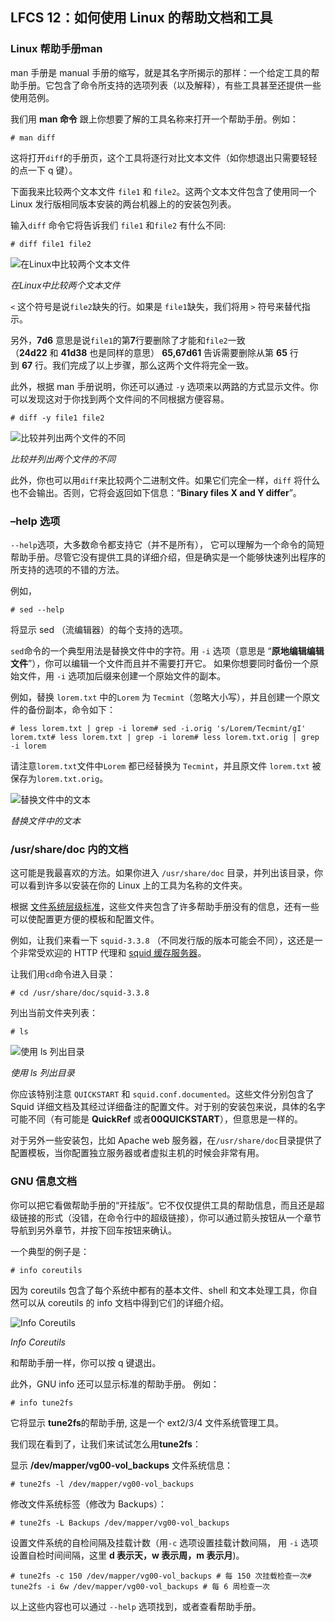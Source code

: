 ## LFCS 12：如何使用 Linux 的帮助文档和工具

### Linux 帮助手册man

man 手册是 manual 手册的缩写，就是其名字所揭示的那样：一个给定工具的帮助手册。它包含了命令所支持的选项列表（以及解释），有些工具甚至还提供一些使用范例。

我们用 **man 命令** 跟上你想要了解的工具名称来打开一个帮助手册。例如：

```
# man diff
```

这将打开`diff`的手册页，这个工具将逐行对比文本文件（如你想退出只需要轻轻的点一下 q 键）。

下面我来比较两个文本文件 `file1` 和 `file2`。这两个文本文件包含了使用同一个 Linux 发行版相同版本安装的两台机器上的的安装包列表。

输入`diff` 命令它将告诉我们 `file1` 和`file2` 有什么不同:

```
# diff file1 file2
```

![在Linux中比较两个文本文件](https://dn-linuxcn.qbox.me/data/attachment/album/201607/25/095541p277x5ty7ihufb67.png)

*在Linux中比较两个文本文件*

`<` 这个符号是说`file2`缺失的行。如果是 `file1`缺失，我们将用 `>` 符号来替代指示。

另外，**7d6** 意思是说`file1`的第**7**行要删除了才能和`file2`一致（**24d22** 和 **41d38** 也是同样的意思） **65,67d61** 告诉需要删除从第 **65** 行到 **67** 行。我们完成了以上步骤，那么这两个文件将完全一致。

此外，根据 man 手册说明，你还可以通过 `-y` 选项来以两路的方式显示文件。你可以发现这对于你找到两个文件间的不同根据方便容易。

```
# diff -y file1 file2
```

![比较并列出两个文件的不同](https://dn-linuxcn.qbox.me/data/attachment/album/201607/25/095542par66q955uu656ui.png)

*比较并列出两个文件的不同*

此外，你也可以用`diff`来比较两个二进制文件。如果它们完全一样，`diff` 将什么也不会输出。否则，它将会返回如下信息：“**Binary files X and Y differ**”。

### –help 选项

`--help`选项，大多数命令都支持它（并不是所有）， 它可以理解为一个命令的简短帮助手册。尽管它没有提供工具的详细介绍，但是确实是一个能够快速列出程序的所支持的选项的不错的方法。

例如，

```
# sed --help
```

将显示 sed （流编辑器）的每个支持的选项。

`sed`命令的一个典型用法是替换文件中的字符。用 `-i` 选项（意思是 “**原地编辑编辑文件**”），你可以编辑一个文件而且并不需要打开它。 如果你想要同时备份一个原始文件，用 `-i` 选项加后缀来创建一个原始文件的副本。

例如，替换 `lorem.txt` 中的`Lorem` 为 `Tecmint`（忽略大小写），并且创建一个原文件的备份副本，命令如下：

```
# less lorem.txt | grep -i lorem# sed -i.orig 's/Lorem/Tecmint/gI' lorem.txt# less lorem.txt | grep -i lorem# less lorem.txt.orig | grep -i lorem
```

请注意`lorem.txt`文件中`Lorem` 都已经替换为 `Tecmint`，并且原文件 `lorem.txt` 被保存为`lorem.txt.orig`。

![替换文件中的文本](https://dn-linuxcn.qbox.me/data/attachment/album/201607/25/095542si4s5z2a542g59rr.png)

*替换文件中的文本*

### /usr/share/doc 内的文档

这可能是我最喜欢的方法。如果你进入 `/usr/share/doc` 目录，并列出该目录，你可以看到许多以安装在你的 Linux 上的工具为名称的文件夹。

根据 [文件系统层级标准](https://linux.cn/article-6132-1.html)，这些文件夹包含了许多帮助手册没有的信息，还有一些可以使配置更方便的模板和配置文件。

例如，让我们来看一下 `squid-3.3.8` （不同发行版的版本可能会不同），这还是一个非常受欢迎的 HTTP 代理和 [squid 缓存服务器](http://www.tecmint.com/configure-squid-server-in-linux/)。

让我们用`cd`命令进入目录：

```
# cd /usr/share/doc/squid-3.3.8
```

列出当前文件夹列表：

```
# ls
```

![使用 ls 列出目录](https://dn-linuxcn.qbox.me/data/attachment/album/201607/25/095543nddiud7rzi2f3ed2.png)

*使用 ls 列出目录*

你应该特别注意 `QUICKSTART` 和 `squid.conf.documented`。这些文件分别包含了 Squid 详细文档及其经过详细备注的配置文件。对于别的安装包来说，具体的名字可能不同（有可能是 **QuickRef** 或者**00QUICKSTART**），但意思是一样的。

对于另外一些安装包，比如 Apache web 服务器，在`/usr/share/doc`目录提供了配置模板，当你配置独立服务器或者虚拟主机的时候会非常有用。

### GNU 信息文档

你可以把它看做帮助手册的“开挂版”。它不仅仅提供工具的帮助信息，而且还是超级链接的形式（没错，在命令行中的超级链接），你可以通过箭头按钮从一个章节导航到另外章节，并按下回车按钮来确认。

一个典型的例子是：

```
# info coreutils
```

因为 coreutils 包含了每个系统中都有的基本文件、shell 和文本处理工具，你自然可以从 coreutils 的 info 文档中得到它们的详细介绍。

![Info Coreutils](https://dn-linuxcn.qbox.me/data/attachment/album/201607/25/095543xzr5k57jx7fx7ke9.png)

*Info Coreutils*

和帮助手册一样，你可以按 q 键退出。

此外，GNU info 还可以显示标准的帮助手册。 例如：

```
# info tune2fs
```

它将显示 **tune2fs**的帮助手册, 这是一个 ext2/3/4 文件系统管理工具。

我们现在看到了，让我们来试试怎么用**tune2fs**：

显示 **/dev/mapper/vg00-vol_backups** 文件系统信息：

```
# tune2fs -l /dev/mapper/vg00-vol_backups
```

修改文件系统标签（修改为 Backups）：

```
# tune2fs -L Backups /dev/mapper/vg00-vol_backups
```

设置文件系统的自检间隔及挂载计数（用`-c` 选项设置挂载计数间隔， 用 `-i` 选项设置自检时间间隔，这里 **d 表示天，w 表示周，m 表示月**)。

```
# tune2fs -c 150 /dev/mapper/vg00-vol_backups # 每 150 次挂载检查一次# tune2fs -i 6w /dev/mapper/vg00-vol_backups # 每 6 周检查一次
```

以上这些内容也可以通过 `--help` 选项找到，或者查看帮助手册。